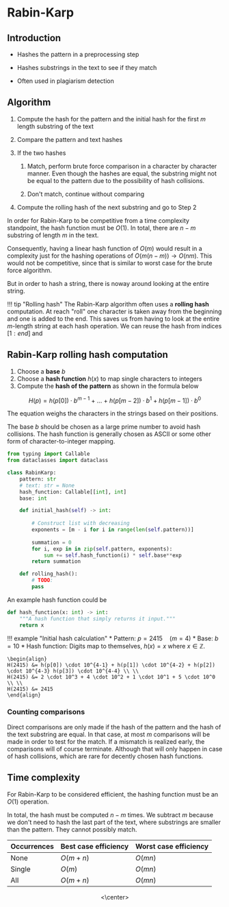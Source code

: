 # Rabin-Karp

## Introduction

* Hashes the pattern in a preprocessing step

* Hashes substrings in the text to see if they match

* Often used in plagiarism detection

## Algorithm

1. Compute the hash for the pattern and the initial hash for the first $m$ length substring of the text

2. Compare the pattern and text hashes

3. If the two hashes

    1. Match, perform  brute force comparison in a character by character manner. Even though the hashes are equal, the substring might not be equal to the pattern due to the possibility of hash collisions.

    2. Don't match, continue without comparing

4. Compute the rolling hash of the next substring and go to Step 2

In order for Rabin-Karp to be competitive from a time complexity standpoint, the hash function must be $O(1)$. In total, there are $n-m$ substring of length $m$ in the text.

Consequently, having a linear hash function of $O(m)$ would result in a complexity just for the hashing operations of $O(m(n-m)) \rightarrow O(nm)$. This would not be competitive, since that is similar to worst case for the brute force algorithm.

But in order to hash a string, there is noway around looking at the entire string.

!!! tip "Rolling hash"
    The Rabin-Karp algorithm often uses a **rolling hash** computation. At reach "roll" one character is taken away from the beginning and one is added to the end. This saves us from having to look at the entire $m$-length string at each hash operation. We can reuse the hash from indices $[1:end]$ and

## Rabin-Karp rolling hash computation

1. Choose a **base** $b$
2. Choose a **hash function** $h(x)$ to map single characters to integers
3. Compute the **hash of the pattern** as shown in the formula below

$$
H(p) = h(p[0]) \cdot b^{m-1} \ + \ \dots \ + \ h(p[m-2]) \cdot b^1 + h(p[m-1]) \cdot b^0
$$

The equation weighs the characters in the strings based on their positions.

The base $b$ should be chosen as a large prime number to avoid hash collisions.
The hash function is generally chosen as ASCII or some other form of character-to-integer mapping.

```python
from typing import Callable
from dataclasses import dataclass

class RabinKarp:
    pattern: str
    # text: str = None
    hash_function: Callable[[int], int]
    base: int

    def initial_hash(self) -> int:
        
        # Construct list with decreasing 
        exponents = [m - i for i in range(len(self.pattern))]
        
        summation = 0
        for i, exp in in zip(self.pattern, exponents): 
            sum += self.hash_function(i) * self.base**exp
        return summation

    def rolling_hash():
        # TODO:
        pass
```

An example hash function could be

```python
def hash_function(x: int) -> int:
    """A hash function that simply returns it input."""
    return x

```

!!! example "Initial hash calculation"
    * Pattern: $p=2415 \quad (m=4)$
    * Base: $b=10$
    * Hash function: Digits map to themselves, $h(x)=x$ where $x \in \mathbb{Z}$.

    \begin{align}
    H(2415) &= h(p[0]) \cdot 10^{4-1} + h(p[1]) \cdot 10^{4-2} + h(p[2]) \cdot 10^{4-3} h(p[3]) \cdot 10^{4-4} \\ \\
    H(2415) &= 2 \cdot 10^3 + 4 \cdot 10^2 + 1 \cdot 10^1 + 5 \cdot 10^0 \\ \\
    H(2415) &= 2415
    \end{align}

### Counting comparisons

Direct comparisons are only made if the hash of the pattern and the hash of the text substring are equal. In that case, at most $m$ comparisons will be made in order to test for the match.
If a mismatch is realized early, the comparisons will of course terminate. Although that will only happen in case of hash collisions, which are rare for decently chosen hash functions.

## Time complexity

For Rabin-Karp to be considered efficient, the hashing function must be an $O(1)$ operation.

In total, the hash must be computed $n-m$ times. We subtract $m$ because we don't need to hash the last part of the text, where substrings are smaller than the pattern. They cannot possibly match.

<center>

| Occurrences | Best case efficiency | Worst case efficiency |
| ----------- | -------------------- | --------------------- |
| None        | $O(m+n)$             | $O(mn)$               |
| Single      | $O(m)$               | $O(mn)$               |
| All         | $O(m+n)$             | $O(mn)$               |

<\center>

